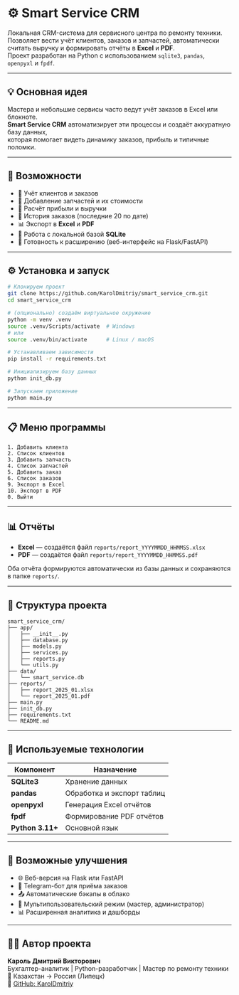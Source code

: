 # ⚙️ Smart Service CRM

Локальная CRM-система для сервисного центра по ремонту техники.  
Позволяет вести учёт клиентов, заказов и запчастей, автоматически считать выручку и формировать отчёты в **Excel** и **PDF**.  
Проект разработан на Python с использованием `sqlite3`, `pandas`, `openpyxl` и `fpdf`.

---

## 💡 Основная идея

Мастера и небольшие сервисы часто ведут учёт заказов в Excel или блокноте.  
**Smart Service CRM** автоматизирует эти процессы и создаёт аккуратную базу данных,  
которая помогает видеть динамику заказов, прибыль и типичные поломки.

---

## 🧰 Возможности

- 🧾 Учёт клиентов и заказов  
- 🧰 Добавление запчастей и их стоимости  
- 💸 Расчёт прибыли и выручки  
- 📅 История заказов (последние 20 по дате)  
- 📊 Экспорт в **Excel** и **PDF**  
- 💾 Работа с локальной базой **SQLite**  
- 🧠 Готовность к расширению (веб-интерфейс на Flask/FastAPI)

---

## ⚙️ Установка и запуск

```bash
# Клонируем проект
git clone https://github.com/KarolDmitriy/smart_service_crm.git
cd smart_service_crm

# (опционально) создаём виртуальное окружение
python -m venv .venv
source .venv/Scripts/activate  # Windows
# или
source .venv/bin/activate      # Linux / macOS

# Устанавливаем зависимости
pip install -r requirements.txt

# Инициализируем базу данных
python init_db.py

# Запускаем приложение
python main.py
```

---

## 📋 Меню программы

```
1. Добавить клиента
2. Список клиентов
3. Добавить запчасть
4. Список запчастей
5. Добавить заказ
6. Список заказов
9. Экспорт в Excel
10. Экспорт в PDF
0. Выйти
```

---

## 📊 Отчёты

- **Excel** — создаётся файл `reports/report_YYYYMMDD_HHMMSS.xlsx`
- **PDF** — создаётся файл `reports/report_YYYYMMDD_HHMMSS.pdf`

Оба отчёта формируются автоматически из базы данных и сохраняются в папке `reports/`.

---

## 📁 Структура проекта

```
smart_service_crm/
├── app/
│   ├── __init__.py
│   ├── database.py
│   ├── models.py
│   ├── services.py
│   ├── reports.py
│   └── utils.py
├── data/
│   └── smart_service.db
├── reports/
│   ├── report_2025_01.xlsx
│   └── report_2025_01.pdf
├── main.py
├── init_db.py
├── requirements.txt
└── README.md
```

---

## 🧩 Используемые технологии

| Компонент | Назначение |
|------------|------------|
| **SQLite3** | Хранение данных |
| **pandas** | Обработка и экспорт таблиц |
| **openpyxl** | Генерация Excel отчётов |
| **fpdf** | Формирование PDF отчётов |
| **Python 3.11+** | Основной язык |

---

## 🔮 Возможные улучшения

- 🌐 Веб-версия на Flask или FastAPI  
- 📱 Telegram-бот для приёма заказов  
- 📤 Автоматические бэкапы в облако  
- 👥 Мультипользовательский режим (мастер, администратор)  
- 📊 Расширенная аналитика и дашборды  

---

## 👨‍💻 Автор проекта

**Кароль Дмитрий Викторович**  
Бухгалтер-аналитик | Python-разработчик | Мастер по ремонту техники  
📍 Казахстан → Россия (Липецк)  
🔗 [GitHub: KarolDmitriy](https://github.com/KarolDmitriy)
